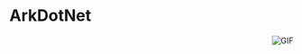 # ArkDotNet
<img align="right" alt="GIF" src="https://media.discordapp.net/attachments/764569199711354880/777238018737569812/ARKDOTNET.jpg" />
